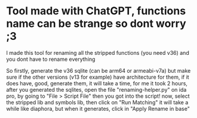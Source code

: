 # Tool made with ChatGPT, functions name can be strange so dont worry ;3

I made this tool for renaming all the stripped functions (you need v36) and you dont have to rename everything

So firstly, generate the v36 sqlite (can be arm64 or armeabi-v7a) but make sure if the other versions (v13 for example) have architecture for them, if it does have, good, generate them, it will take a time, for me it took 2 hours, after you generated the sqlites, open the file "renaming-helper.py"  on ida pro, by going to "File > Script File" then you got into the script! now, select the stripped lib and symbols lib, then click on "Run Matching" it will take a while like diaphora, but when it generates, click in "Apply Rename in base"
